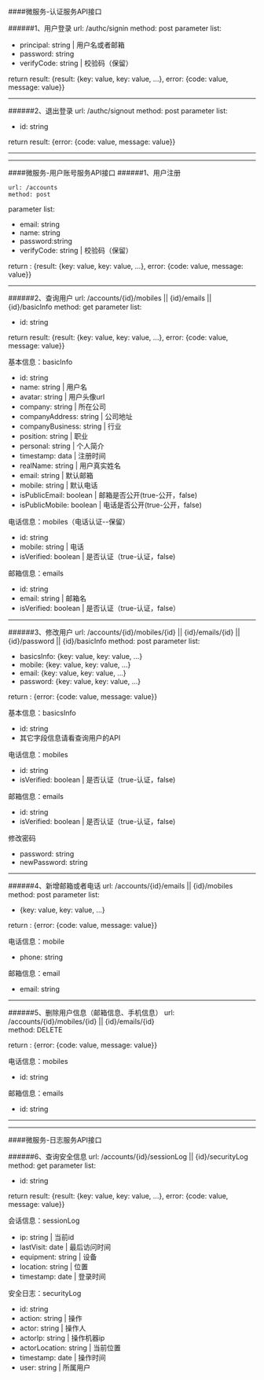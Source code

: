 ####微服务-认证服务API接口

######1、用户登录
	url: /authc/signin
	method: post
parameter list:

- principal: string		|	用户名或者邮箱
- password: string
- verifyCode: string		|	校验码（保留）

return result:	{result: {key: value, key: value, ...}, error: {code: value, message: value}}

- - - -
######2、退出登录
	url: /authc/signout	
	method: post
parameter list:

- id: string

return result:	{error: {code: value, message: value}}

- - - -
- - - -

####微服务-用户账号服务API接口
######1、用户注册

	url: /accounts	
	method: post
parameter list:

- email: string
- name: string
- password:string
- verifyCode: string		|	校验码（保留）


return : {result: {key: value, key: value, ...}, error: {code: value, message: value}}

- - - -

######2、查询用户
	url: /accounts/{id}/mobiles || {id}/emails || {id}/basicInfo
	method: get
parameter list:

- id: string

return result:	{result: {key: value, key: value, ...}, error: {code: value, message: value}}

基本信息：basicInfo

- id: string
- name: string	|	用户名
- avatar: string	|	用户头像url
- company: string	|	所在公司
- companyAddress: string	|		公司地址
- companyBusiness: string	|	行业
- position: string	|	职业
- personal: string	|	个人简介
- timestamp: data	|	注册时间
- realName: string	|	用户真实姓名
- email: string		|	默认邮箱
- mobile: string	|	默认电话
- isPublicEmail: boolean 	|	邮箱是否公开(true-公开，false)
- isPublicMobile: boolean	|	电话是否公开(true-公开，false)

电话信息：mobiles（电话认证--保留）

- id: string
- mobile: string	|	电话
- isVerified: boolean 		|		是否认证（true-认证，false)

邮箱信息：emails

- id: string
- email: string	|	邮箱名
- isVerified: boolean	|	是否认证（true-认证，false）

- - - -

######3、修改用户
	url: /accounts/{id}/mobiles/{id} || {id}/emails/{id} || {id}/password || {id}/basicInfo	method: post
parameter list:

- basicsInfo: {key: value, key: value, ...}
- mobile: {key: value, key: value, ...}
- email: {key: value, key: value, ...}
- password: {key: value, key: value, ...}

return : {error: {code: value, message: value}}

基本信息：basicsInfo

- id: string
- 其它字段信息请看查询用户的API

电话信息：mobiles

- id: string
- isVerified: boolean 		|		是否认证（true-认证，false)

邮箱信息：emails

- id: string
- isVerified: boolean 		|		是否认证（true-认证，false)

修改密码

- password: string
- newPassword: string

- - - -

######4、新增邮箱或者电话
	url: /accounts/{id}/emails || {id}/mobiles
	method: post
parameter list:

- {key: value, key: value, ...}

return : {error: {code: value, message: value}}

电话信息：mobile

- phone: string

邮箱信息：email

- email: string

- - - -

######5、删除用户信息（邮箱信息、手机信息）
	url: /accounts/{id}/mobiles/{id} || {id}/emails/{id}  
	method: DELETE

return : {error: {code: value, message: value}}

电话信息：mobiles

- id: string

邮箱信息：emails

- id: string

- - - -
- - - -

####微服务-日志服务API接口

######6、查询安全信息
	url: /accounts/{id}/sessionLog	|| {id}/securityLog
	method: get
parameter list:

- id: string

return result:	{result: {key: value, key: value, ...}, error: {code: value, message: value}}

会话信息：sessionLog

- ip: string	|	当前id
- lastVisit: date	|	最后访问时间
- equipment: string		|	设备
- location: string		|	位置
- timestamp: date		|	登录时间

安全日志：securityLog

- id: string
- action: string	|	操作
- actor: string		|	操作人
- actorIp: string		|	操作机器ip
- actorLocation: string		|	当前位置
- timestamp: date		|	操作时间
- user: string		|	所属用户
